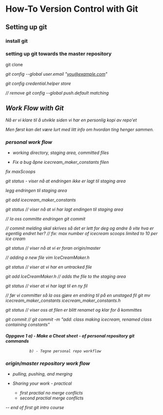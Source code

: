 # How-To Version Control with Git


## Setting up git

### install git

### setting up git towards the master repository

git clone <address https>

git config --global user.email "you@example.com"

git config credential.helper store

// remove git config --global push.default matching


## Work Flow with Git

Nå er vi klare til å utvikle siden vi har en personlig kopi av repo'et

Men først kan det være lurt med litt info om hvordan ting henger sammen.


### personal work flow
- working directory, staging area, committed files

- Fix a bug
åpne icecream_maker_constants filen

fix maxScoops

git status  - viser nå at endringen ikke er lagt til staging area

legg endringen til staging area

git add icecream_maker_constants

git status  // viser nå at vi har lagt endingen til staging area

// la oss committe endringen
git commit

// commit melding skal skrives så det er lett for deg og andre å vite hva er egentlig endret her?
// fix: max number of icecream scoops limited to 10 per ice cream

git status // viser nå at vi er foran origin/master 


// adding a new file
vim IceCreamMaker.h

git status // viser at vi har en untracked file

git add IceCreamMaker.h // adds the file to the staging area

git status // viser at vi har lagt til en ny fil

// før vi committer så la oss gjøre en endring til på en unstaged fil
git mv icecream_maker_constants icecream_maker_constants.h

git status // viser oss at filen er blitt renamet og klar for å kommittes

git commit // git commit -m "add: class making icecream, renamed class containing constants"



#### Oppgave 1 a) - Make a Cheat sheet - of personal repository git commands
               b) - Tegne personal repo workflow



### origin/master repository work flow
- pulling, pushing, and merging

- Sharing your work - practical
	- first practial no merge conflicts
	- second practial merge conflicts


-- end of first git intro course






 




